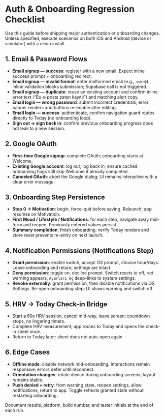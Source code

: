 # Auth & Onboarding Regression Checklist

Use this guide before shipping major authentication or onboarding changes. Unless specified, execute scenarios on both iOS and Android (device or simulator) with a clean install.

## 1. Email & Password Flows
- **Email signup — success**: register with a new email. Expect inline success prompt + onboarding redirect.
- **Email signup — invalid format**: enter malformed email (e.g., `user@`). Inline validation blocks submission; Supabase call is not triggered.
- **Email signup — duplicate**: reuse an existing account and confirm inline error text (“Bu e-posta zaten kayıtlı”) and matching alert copy.
- **Email login — wrong password**: submit incorrect credentials; error banner renders and buttons re-enable after editing.
- **Email login — success**: authenticate, confirm navigation guard routes directly to Today (no onboarding loop).
- **Sign out → sign back in**: confirm previous onboarding progress does not leak to a new session.

## 2. Google OAuth
- **First-time Google signup**: complete OAuth; onboarding starts at Welcome.
- **Existing Google account**: log out, log back in; ensure cached onboarding flags still skip Welcome if already completed.
- **Canceled OAuth**: abort the Google dialog; UI remains interactive with a clear error message.

## 3. Onboarding Step Persistence
- **Step 0 → Motivation**: begin, force-quit before saving. Relaunch; app resumes on Motivation.
- **First Mood / Lifestyle / Notifications**: for each step, navigate away mid-form and reopen. Previously entered values persist.
- **Summary completion**: finish onboarding; verify Today renders and store reset prevents re-entry on next launch.

## 4. Notification Permissions (Notifications Step)
- **Grant permission**: enable switch, accept OS prompt, choose hour/days. Leave onboarding and return; settings are intact.
- **Deny permission**: toggle on, decline prompt. Switch resets to off, red warning appears, `Ayarları Aç` deep-links to system settings.
- **Revoke externally**: grant permission, then disable notifications via OS Settings. Re-open onboarding step; UI shows warning and switch off.

## 5. HRV → Today Check-in Bridge
- Start a 60s HRV session, cancel mid-way, leave screen: countdown stops, no lingering timers.
- Complete HRV measurement; app routes to Today and opens the check-in sheet once.
- Return to Today later: sheet does not auto-open again.

## 6. Edge Cases
- **Offline mode**: disable network mid-onboarding. Interactions remain responsive; errors defer until reconnect.
- **Orientation changes**: rotate device during onboarding screens; layout remains stable.
- **Push denied + retry**: from warning state, reopen settings, allow notifications, return to app. Toggle reflects granted state without restarting onboarding.

Document results, platform, build number, and tester initials at the end of each run.
